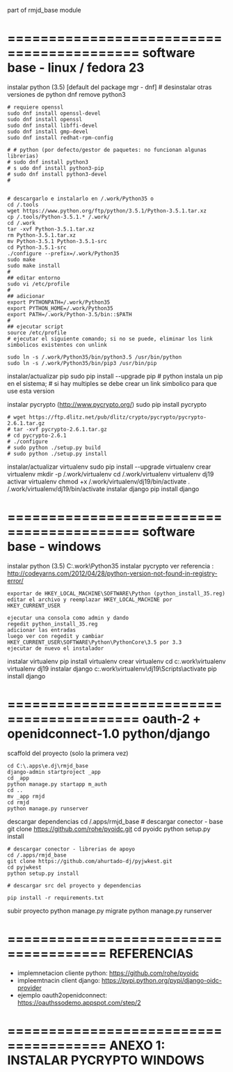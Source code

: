 part of rmjd_base module

==========================================
software base - linux / fedora 23
==========================================

instalar python (3.5) [default del package mgr - dnf]
	# desinstalar otras versiones de python
	dnf remove python3



	# requiere openssl
	sudo dnf install openssl-devel 
	sudo dnf install openssl
	sudo dnf install libffi-devel
	sudo dnf install gmp-devel
	sudo dnf install redhat-rpm-config

	# # python (por defecto/gestor de paquetes: no funcionan algunas librerias)
	# sudo dnf install python3
	# s udo dnf install python3-pip
	# sudo dnf install python3-devel
	#


	# descargarlo e instalarlo en /.work/Python35 o
	cd /.tools
	wget https://www.python.org/ftp/python/3.5.1/Python-3.5.1.tar.xz
	cp /.tools/Python-3.5.1.* /.work/
	cd /.work
	tar -xvf Python-3.5.1.tar.xz
	rm Python-3.5.1.tar.xz
	mv Python-3.5.1 Python-3.5.1-src
	cd Python-3.5.1-src
	./configure --prefix=/.work/Python35
	sudo make
	sudo make install
	#
	## editar entorno
	sudo vi /etc/profile 
	#
	## adicionar
	export PYTHONPATH=/.work/Python35
	export PYTHON_HOME=/.work/Python35
	export PATH=/.work/Python-3.5/bin::$PATH
	#
	## ejecutar script
	source /etc/profile
	# ejecutar el siguiente comando; si no se puede, eliminar los link simbolicos existentes con unlink

	sudo ln -s /.work/Python35/bin/python3.5 /usr/bin/python
	sudo ln -s /.work/Python35/bin/pip3 /usr/bin/pip


instalar/actualizar pip
	sudo pip install --upgrade pip
	# python instala un pip en el sistema; 
	# si hay multiples se debe crear un link simbolico para que use esta version

instalar pycrypto (http://www.pycrypto.org/)
	sudo pip install pycrypto

	# wget https://ftp.dlitz.net/pub/dlitz/crypto/pycrypto/pycrypto-2.6.1.tar.gz
	# tar -xvf pycrypto-2.6.1.tar.gz
	# cd pycrypto-2.6.1
	# ./configure
	# sudo python ./setup.py build
	# sudo python ./setup.py install



instalar/actualizar virtualenv
	sudo pip install --upgrade virtualenv
crear virtualenv
	mkdir -p /.work/virtualenv
	cd /.work/virtualenv
	virtualenv dj19
activar virtualenv
	chmod +x  /.work/virtualenv/dj19/bin/activate
	. /.work/virtualenv/dj19/bin/activate
instalar django
	pip install django

==========================================
software base - windows
==========================================
instalar python (3.5) C:\.work\Python35
instalar pycrypto
	ver referencia : http://codeyarns.com/2012/04/28/python-version-not-found-in-registry-error/

	exportar de HKEY_LOCAL_MACHINE\SOFTWARE\Python (python_install_35.reg)
	editar el archivo y reemplazar HKEY_LOCAL_MACHINE por HKEY_CURRENT_USER

	ejecutar una consola como admin y dando
	regedit python_install_35.reg
	adicionar las entradas
	luego ver con regedit y cambiar HKEY_CURRENT_USER\SOFTWARE\Python\PythonCore\3.5 por 3.3
	ejecutar de nuevo el instalador 

instalar virtualenv
	pip install virtualenv
crear virtualenv
	cd c:\.work\virtualenv\
	virtualenv dj19
instalar django
	c:\.work\virtualenv\dj19\Scripts\activate
	pip install django

==========================================
oauth-2 + openidconnect-1.0 python/django
==========================================

scaffold del proyecto (solo la primera vez)

	cd C:\.apps\e.dj\rmjd_base
	django-admin startproject _app
	cd _app
	python manage.py startapp m_auth
	cd ..
	mv _app rmjd
	cd rmjd
	python manage.py runserver

descargar dependencias
 	cd /.apps/rmjd_base
 	# descargar conector - base
 	git clone https://github.com/rohe/pyoidc.git
 	cd pyoidc
 	python setup.py install

 	# descargar conector - librerias de apoyo
 	cd /.apps/rmjd_base
	git clone https://github.com/ahurtado-dj/pyjwkest.git 
	cd pyjwkest
	python setup.py install

 	# descargar src del proyecto y dependencias
 	
 	pip install -r requirements.txt


subir proyecto
	python manage.py migrate
	python manage.py runserver



======================================
REFERENCIAS
======================================

- implemnetacion cliente python: https://github.com/rohe/pyoidc
- impleemtnacin client django: https://pypi.python.org/pypi/django-oidc-provider
- ejemplo oauth2openidconnect: https://oauthssodemo.appspot.com/step/2

======================================
ANEXO 1: INSTALAR PYCRYPTO WINDOWS
======================================

